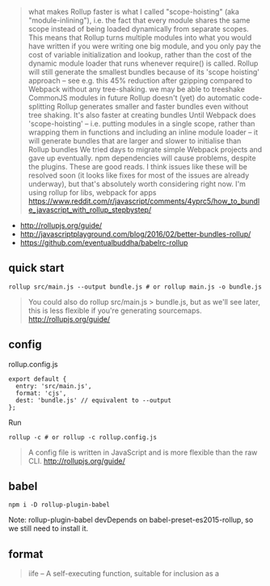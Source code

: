 > what makes Rollup faster is what I called "scope-hoisting" (aka "module-inlining"), i.e. the fact that every module shares the same scope instead of being loaded dynamically from separate scopes.
This means that Rollup turns multiple modules into what you would have written if you were writing one big module, and you only pay the cost of variable initialization and lookup, rather than the cost of the dynamic module loader that runs whenever require() is called.
> Rollup will still generate the smallest bundles because of its 'scope hoisting' approach – see e.g. this 45% reduction after gzipping compared to Webpack without any tree-shaking.
> we may be able to treeshake CommonJS modules in future
> Rollup doesn't (yet) do automatic code-splitting
> Rollup generates smaller and faster bundles even without tree shaking. It's also faster at creating bundles
> Until Webpack does 'scope-hoisting' – i.e. putting modules in a single scope, rather than wrapping them in functions and including an inline module loader – it will generate bundles that are larger and slower to initialise than Rollup bundles
> We tried days to migrate simple Webpack projects and gave up eventually. npm dependencies will cause problems, despite the plugins.
> These are good reads. I think issues like these will be resolved soon (it looks like fixes for most of the issues are already underway), but that's absolutely worth considering right now.
> I'm using rollup for libs, webpack for apps
> https://www.reddit.com/r/javascript/comments/4yprc5/how_to_bundle_javascript_with_rollup_stepbystep/

- http://rollupjs.org/guide/
- http://javascriptplayground.com/blog/2016/02/better-bundles-rollup/
- https://github.com/eventualbuddha/babelrc-rollup

## quick start

`rollup src/main.js --output bundle.js # or rollup main.js -o bundle.js`

> You could also do rollup src/main.js > bundle.js, but as we'll see later, this is less flexible if you're generating sourcemaps.
> http://rollupjs.org/guide/

## config

rollup.config.js

```
export default {
  entry: 'src/main.js',
  format: 'cjs',
  dest: 'bundle.js' // equivalent to --output
};
```

Run

`rollup -c # or rollup -c rollup.config.js`

> A config file is written in JavaScript and is more flexible than the raw CLI.
> http://rollupjs.org/guide/

## babel

`npm i -D rollup-plugin-babel`

Note: rollup-plugin-babel devDepends on babel-preset-es2015-rollup, so we still need to install it.

## format

> iife – A self-executing function, suitable for inclusion as a <script> tag
> https://github.com/rollup/rollup/wiki/JavaScript-API

## starer kit

- Couldn't make it work https://github.com/yamafaktory/babel-react-rollup-starter
- https://github.com/duske/rollup-quickstart
- https://github.com/lazamar/Rollup.js-Quick-Start-Kit

## react

- https://github.com/rollup/rollup/issues/437
- https://github.com/systemjs/builder/pull/205

## 2017-05-30

rollup.config.js

```
// https://stackoverflow.com/questions/43567972/how-to-set-up-ramda-in-rollup-with-babel-to-use-es6-import
import commonjs from 'rollup-plugin-commonjs';
import resolve from 'rollup-plugin-node-resolve';

export default {
    entry: 'index.js',
    dest: 'bundle.js',
    format: 'iife',
    sourceMap: 'inline',
    external: ['react', 'react-dom'],
    plugins: [
        resolve({
            jsnext: true,
            browser: true,
            main: true,
            preferBuiltins: false
        }),
        commonjs({
            include: 'node_modules/**'
        })
    ]

};
```
